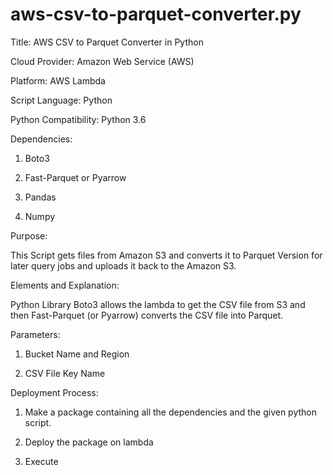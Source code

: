 # aws-csv-to-parquet-converter.py

Title: AWS CSV to Parquet Converter in Python

Cloud Provider: Amazon Web Service (AWS)

Platform: AWS Lambda

Script Language: Python

Python Compatibility: Python 3.6

Dependencies: 

1. Boto3

2. Fast-Parquet or Pyarrow

3. Pandas

4. Numpy


Purpose: 

This Script gets files from Amazon S3 and converts it to Parquet Version for later query jobs and uploads it back to the Amazon S3.


Elements and Explanation:

Python Library Boto3 allows the lambda to get the CSV file from S3 and then Fast-Parquet (or Pyarrow) converts the CSV file into Parquet.


Parameters:

1. Bucket Name and Region

2. CSV File Key Name


Deployment Process:

1. Make a package containing all the dependencies and the given python script.

2. Deploy the package on lambda

3. Execute
